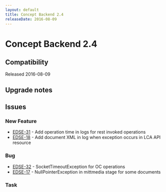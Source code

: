 ```yaml
---
layout: default
title: Concept Backend 2.4
releaseDate: 2016-08-09
---
```

<div class="jumbotron">
    <h1>Concept Backend 2.4</h1>    
    <h2>Compatibility</h2>
    <ul>
    </ul>
</div>

Released 2016-08-09



## Upgrade notes  
                 



## Issues  


### New Feature 

 * [EDSE-31](https://jira.infomaker.se/browse/EDSE-31) - Add operation time in logs for rest invoked operations 
 * [EDSE-18](https://jira.infomaker.se/browse/EDSE-18) - Add document XML in log when exception occurs in LCA API resource 


### Bug 

 * [EDSE-32](https://jira.infomaker.se/browse/EDSE-32) - SocketTimeoutException for OC operations 
 * [EDSE-17](https://jira.infomaker.se/browse/EDSE-17) - NullPointerException in mittmedia stage for some documents 


### Task 



